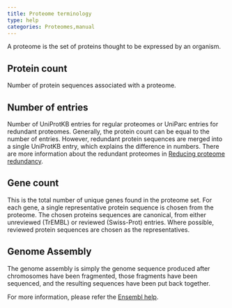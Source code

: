 ```yaml
---
title: Proteome terminology
type: help
categories: Proteomes,manual
---
```


A proteome is the set of proteins thought to be expressed by an organism.

## Protein count
Number of protein sequences associated with a proteome.

## Number of entries
Number of UniProtKB entries for regular proteomes or UniParc entries for redundant proteomes. Generally, the protein count can be equal to the number of entries. However, redundant protein sequences are merged into a single UniProtKB entry, which explains the difference in numbers. There are more information about the redundant proteomes in [Reducing proteome redundancy](https://www.uniprot.org/help/proteome_redundancy).

## Gene count
This is the total number of unique genes found in the proteome set. For each gene, a single representative protein sequence is chosen from the proteome. The chosen proteins sequences are canonical, from either unreviewed (TrEMBL) or reviewed (Swiss-Prot) entries. Where possible, reviewed protein sequences are chosen as the representatives.

## Genome Assembly
The genome assembly is simply the genome sequence produced after chromosomes have been fragmented, those fragments have been sequenced, and the resulting sequences have been put back together.

For more information, please refer the [Ensembl help](https://www.ensembl.org/Help/Faq?id=216).

